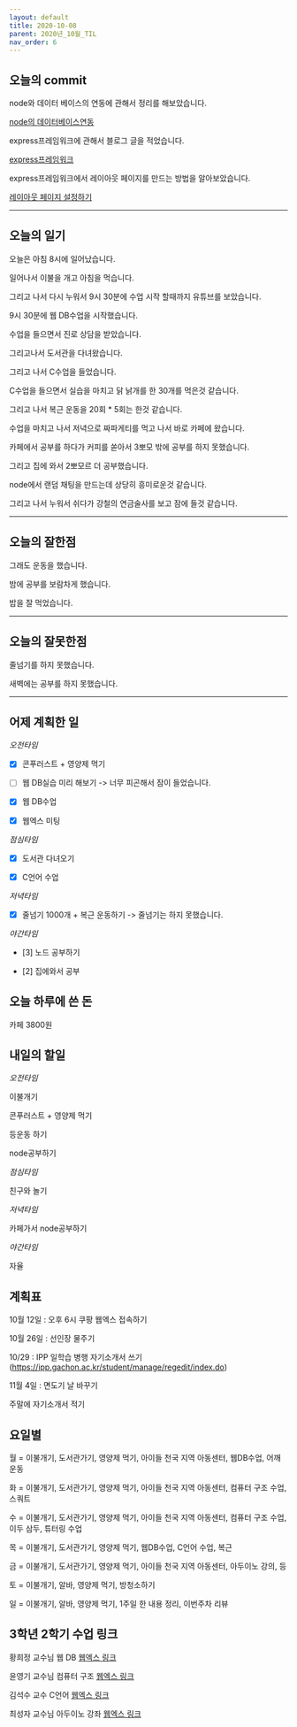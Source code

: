 ```yaml
---
layout: default
title: 2020-10-08
parent: 2020년_10월_TIL
nav_order: 6
---
```


## 오늘의 commit

node와 데이터 베이스의 연동에 관해서 정리를 해보았습니다.

[node의 데이터베이스연동](https://c0dewave.github.io/docs/16-nodeJS/013-node-Database/)

express프레임워크에 관해서 블로그 글을 적었습니다.

[express프레임워크](https://c0dewave.github.io/docs/16-nodeJS/014-expressFramework/)

express프레임워크에서 레이아웃 페이지를 만드는 방법을 알아보았습니다.

[레이아웃 페이지 설정하기](https://c0dewave.github.io/docs/16-nodeJS/015-jade%EB%A0%88%EC%9D%B4%EC%95%84%EC%9B%83%EB%A7%8C%EB%93%A4%EA%B8%B0/)

---

## 오늘의 일기

오늘은 아침 8시에 일어났습니다.

일어나서 이불을 개고 아침을 먹습니다.

그리고 나서 다시 누워서 9시 30분에 수업 시작 할때까지 유튜브를 보았습니다.

9시 30분에 웹 DB수업을 시작했습니다.

수업을 들으면서 진로 상담을 받았습니다.

그리고나서 도서관을 다녀왔습니다.

그리고 나서 C수업을 들었습니다.

C수업을 들으면서 실습을 마치고 닭 낡개를 한 30개를 먹은것 같습니다.

그리고 나서 복근 운동을 20회 * 5회는 한것 같습니다.

수업을 마치고 나서 저녁으로 짜파게티를 먹고 나서 바로 카페에 왔습니다.

카페에서 공부를 하다가 커피를 쏟아서 3뽀모 밖에 공부를 하지 못했습니다.

그리고 집에 와서 2뽀모르 더 공부했습니다.

node에서 랜덤 채팅을 만드는데 상당히 흥미로운것 같습니다.

그리고 나서 누워서 쉬다가 강철의 연금술사를 보고 잠에 들것 같습니다.

---

## 오늘의 잘한점

그래도 운동을 했습니다.

밤에 공부를 보람차게 했습니다.

밥을 잘 먹었습니다.

---

## 오늘의 잘못한점

줄넘기를 하지 못했습니다.

새벽에는 공부를 하지 못했습니다.

---

## 어제 계획한 일

*오전타임*

- [X] 콘푸러스트 + 영양제 먹기

- [ ] 웹 DB실습 미리 해보기 -> 너무 피곤해서 잠이 들었습니다.

- [X] 웹 DB수업

- [X] 웹엑스 미팅

*점심타임*

- [X] 도서관 다녀오기

- [X] C언어 수업

*저녁타임*

- [X] 줄넘기 1000개 + 복근 운동하기 -> 줄넘기는 하지 못했습니다. 

*야간타임*

- [3] 노드 공부하기

- [2] 집에와서 공부

## 오늘 하루에 쓴 돈

카페 3800원

## 내일의 할일

*오전타임*

이불개기

콘푸러스트 + 영양제 먹기

등운동 하기

node공부하기

*점심타임*

친구와 놀기

*저녁타임*

카페가서 node공부하기

*야간타임*

자율

## 계획표

10월 12일 : 오후 6시 쿠팡 웹엑스 접속하기

10월 26일 : 선인장 물주기

10/29 : IPP 일학습 병행 자기소개서 쓰기(https://ipp.gachon.ac.kr/student/manage/regedit/index.do)

11월 4일 : 면도기 날 바꾸기

주말에 자기소개서 적기

## 요일별

월 = 이불개기, 도서관가기, 영양제 먹기, 아이들 천국 지역 아동센터, 웹DB수업, 어깨운동

화 = 이불개기, 도서관가기, 영양제 먹기, 아이들 천국 지역 아동센터, 컴퓨터 구조 수업, 스쿼트

수 = 이불개기, 도서관가기, 영양제 먹기, 아이들 천국 지역 아동센터, 컴퓨터 구조 수업, 이두 삼두, 튜터링 수업

목 = 이불개기, 도서관가기, 영양제 먹기, 웹DB수업, C언어 수업, 복근

금 = 이불개기, 도서관가기, 영양제 먹기, 아이들 천국 지역 아동센터, 아두이노 강의, 등

토 = 이불개기, 알바, 영양제 먹기, 방청소하기

일 = 이불개기, 알바, 영양제 먹기, 1주일 한 내용 정리, 이번주차 리뷰

## 3학년 2학기 수업 링크

황희정 교수님 웹 DB [웹엑스 링크](https://gachon.webex.com/meet/hwanghj)

윤영기 교수님 컴퓨터 구조 [웹엑스 링크](http://gachon.webex.com/meet/ykyoon)

김석수 교수 C언어 [웹엑스 링크](http://gachon.webex.com/meet/sskim)

최성자 교수님 아두이노 강좌 [웹엑스 링크](https://gachon.webex.com/meet/artchoi0g)
